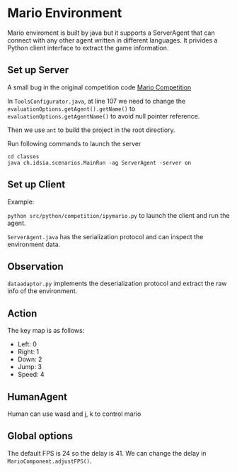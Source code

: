 # Mario Environment

Mario enviroment is built by java but it supports a ServerAgent that can connect with any other agent written in different languages. It privides a Python client interface to extract the game information.

## Set up Server

A small bug in the original competition code [Mario Competition](https://github.com/rictic/Mario-AI-Competition-2009)

In `ToolsConfigurator.java`, at line 107 we need to change the `evaluationOptions.getAgent().getName()` to `evaluationOptions.getAgentName()` to avoid null pointer reference.

Then we use `ant` to build the project in the root directiory.

Run following commands to launch the server
```
cd classes
java ch.idsia.scenarios.MainRun -ag ServerAgent -server on
```

## Set up Client

Example:

`python src/python/competition/ipymario.py` to launch the client and run the agent.

`ServerAgent.java` has the serialization protocol and can inspect the environment data.

## Observation

`dataadaptor.py` implements the deserialization protocol and extract the raw info of the environment.

## Action

The key map is as follows:
 - Left: 0
 - Right: 1
 - Down: 2
 - Jump: 3
 - Speed: 4

## HumanAgent

Human can use wasd and j, k to control mario

 ## Global options

 The default FPS is 24 so the delay is 41. We can change the delay in `MarioComponent.adjustFPS()`. 